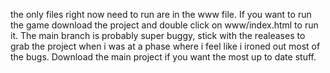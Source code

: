 the only files right now need to run are in the www file.  If you want to run the game download the project and double click on www/index.html to run it.  The main branch is probably super buggy, stick with the realeases to grab the project when i was at a phase where i feel like i ironed out most of the bugs.  Download the main project if you want the most up to date stuff.
